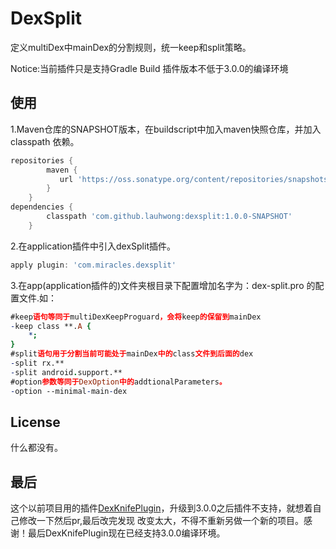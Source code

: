 DexSplit
========
定义multiDex中mainDex的分割规则，统一keep和split策略。

Notice:当前插件只是支持Gradle Build 插件版本不低于3.0.0的编译环境

使用
---

1.Maven仓库的SNAPSHOT版本，在buildscript中加入maven快照仓库，并加入classpath 依赖。
```groovy
repositories {
        maven {
           url 'https://oss.sonatype.org/content/repositories/snapshots/'
        }
    }
dependencies {
        classpath 'com.github.lauhwong:dexsplit:1.0.0-SNAPSHOT'
    }
```
2.在application插件中引入dexSplit插件。
```groovy
apply plugin: 'com.miracles.dexsplit'
```
3.在app(application插件的)文件夹根目录下配置增加名字为：dex-split.pro 的配置文件.如：
```pro
#keep语句等同于multiDexKeepProguard，会将keep的保留到mainDex
-keep class **.A {
    *;
}
#split语句用于分割当前可能处于mainDex中的class文件到后面的dex
-split rx.**
-split android.support.**
#option参数等同于DexOption中的addtionalParameters。
-option --minimal-main-dex

```

License
-------
什么都没有。

最后
---
这个以前项目用的插件[DexKnifePlugin](https://github.com/ceabie/DexKnifePlugin)，升级到3.0.0之后插件不支持，就想着自己修改一下然后pr,最后改完发现
改变太大，不得不重新另做一个新的项目。感谢！最后DexKnifePlugin现在已经支持3.0.0编译环境。
